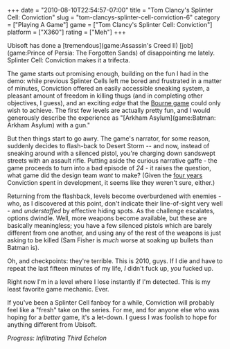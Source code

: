 +++
date = "2010-08-10T22:54:57-07:00"
title = "Tom Clancy's Splinter Cell: Conviction"
slug = "tom-clancys-splinter-cell-conviction-6"
category = ["Playing A Game"]
game = ["Tom Clancy's Splinter Cell: Conviction"]
platform = ["X360"]
rating = ["Meh"]
+++

Ubisoft has done a [tremendous](game:Assassin's Creed II) [job](game:Prince of Persia: The Forgotten Sands) of disappointing me lately.  Splinter Cell: Conviction makes it a trifecta.

The game starts out promising enough, building on the fun I had in the demo: while previous Splinter Cells left me bored and frustrated in a matter of minutes, Conviction offered an easily accessible sneaking system, a pleasant amount of freedom in killing thugs (and in completing other objectives, I guess), and an exciting <i>edge</i> that the <a href="http://www.metacritic.com/games/platforms/xbox360/robertludlumsthebourneconspiracy">Bourne game</a> could only wish to achieve.  The first few levels are actually pretty fun, and I would generously describe the experience as "[Arkham Asylum](game:Batman: Arkham Asylum) with a gun."

But then things start to go awry.  The game's narrator, for some reason, suddenly decides to flash-back to Desert Storm -- and now, instead of sneaking around with a silenced pistol, you're charging down sandswept streets with an assault rifle.  Putting aside the curious narrative gaffe - the game proceeds to turn into a bad episode of <i>24</i> - it raises the question, what game did the design team <i>want</i> to make?  (Given the <a href="http://en.wikipedia.org/wiki/Splinter_Cell:_Conviction#Development">four years</a> Conviction spent in development, it seems like they weren't sure, either.)

Returning from the flashback, levels become overburdened with enemies - who, as I discovered at this point, don't indicate their line-of-sight very well - and <i>understaffed</i> by effective hiding spots.  As the challenge escalates, options dwindle.  Well, more weapons become available, but these are basically meaningless; you have a few silenced pistols which are barely different from one another, and using any of the rest of the weapons is just asking to be killed (Sam Fisher is <i>much</i> worse at soaking up bullets than Batman is).

Oh, and checkpoints: they're terrible.  This is 2010, guys.  If I die and have to repeat the last fifteen minutes of my life, <i>I</i> didn't fuck up, <i>you</i> fucked up.

Right now I'm in a level where I lose instantly if I'm detected.  This is my least favorite game mechanic.  Ever.

If you've been a Splinter Cell fanboy for a while, Conviction will probably feel like a "fresh" take on the series.  For me, and for anyone else who was hoping for a <i>better</i> game, it's a let-down.  I guess I was foolish to hope for anything different from Ubisoft.

<i>Progress: Infiltrating Third Echelon</i>
